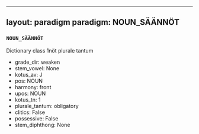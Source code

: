 
---
layout: paradigm
paradigm: NOUN_SÄÄNNÖT
---
### ` NOUN_SÄÄNNÖT `

Dictionary class 1nöt plurale tantum
* grade_dir: weaken
* stem_vowel: None
* kotus_av: J
* pos: NOUN
* harmony: front
* upos: NOUN
* kotus_tn: 1
* plurale_tantum: obligatory
* clitics: False
* possessive: False
* stem_diphthong: None
